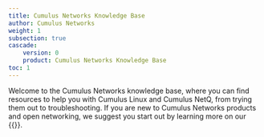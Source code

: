 ```yaml
---
title: Cumulus Networks Knowledge Base
author: Cumulus Networks
weight: 1
subsection: true
cascade:
    version: 0
    product: Cumulus Networks Knowledge Base
toc: 1
---
```


Welcome to the Cumulus Networks knowledge base, where you can find resources to help you with Cumulus Linux and Cumulus NetQ, from trying them out to troubleshooting. If you are new to Cumulus Networks products and open networking, we suggest you start out by learning more on our {{<exlink url="http://cumulusnetworks.com/" text="website">}}.
